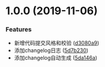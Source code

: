 # 1.0.0 (2019-11-06)


### Features

* 新增代码提交风格和校验 ([d3080a9](https://github.com/yaeSakuras/impact/commit/d3080a9567e0406e005bbe8e60cc203108c7e7ea))
* 添加changelog日志 ([5d7b230](https://github.com/yaeSakuras/impact/commit/5d7b230d4281eb9175f21f859c13020e2859e67c))
* 添加changelog自动生成 ([5da146a](https://github.com/yaeSakuras/impact/commit/5da146a162ca574cc07c09228b62fc51f062ecf1))



